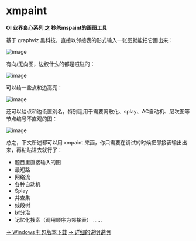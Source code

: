 # xmpaint
**OI 业界良心系列 之 秒杀mspaint的画图工具**


基于 graphviz 黑科技，直接以邻接表的形式输入一张图就能把它画出来：

![image](https://cloud.githubusercontent.com/assets/6646473/24803987/8fc90a36-1bdf-11e7-8473-f146663af91e.png)

有向/无向图，边权什么的都是嗞磁的：

![image](https://cloud.githubusercontent.com/assets/6646473/24803519/1532d366-1bde-11e7-8275-49365395435c.png)

可以给一些点和边高亮：

![image](https://cloud.githubusercontent.com/assets/6646473/24803579/41699398-1bde-11e7-8df5-5b7b2d96037f.png)

还可以给点和边设置别名，特别适用于需要离散化、splay、AC自动机、层次图等节点编号不直观的图：

![image](https://cloud.githubusercontent.com/assets/6646473/24803695/98382770-1bde-11e7-8d4d-2fe14af93f07.png)

总之，下文所述都可以用 xmpaint 来画，你只需要在调试的时候把邻接表输出出来，再粘贴进去就行了：
- 题目里直接输入的图
- 最短路
- 网络流
- 各种自动机
- Splay
- 并查集
- 线段树
- 树分治
- 记忆化搜索（调用顺序为邻接表）
……

[→ Windows 打包版本下载](http://s.xmcp.ml/xmpaint.7z) [→ 详细的说明说明](DOCS.md)
